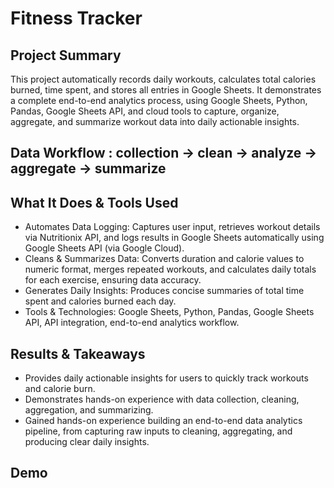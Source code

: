 # Fitness Tracker

## Project Summary
This project automatically records daily workouts, calculates total calories burned, time spent, and stores all entries in Google Sheets.
It demonstrates a complete end-to-end analytics process, using Google Sheets, Python, Pandas, Google Sheets API, and cloud tools to capture, organize, aggregate, and summarize workout data into daily actionable insights.

## Data Workflow : collection → clean → analyze → aggregate → summarize

## What It Does & Tools Used
- Automates Data Logging: Captures user input, retrieves workout details via Nutritionix API, and logs results in Google Sheets automatically using Google Sheets API (via Google Cloud).
- Cleans & Summarizes Data: Converts duration and calorie values to numeric format, merges repeated workouts, and calculates daily totals for each exercise, ensuring data accuracy. 
- Generates Daily Insights: Produces concise summaries of total time spent and calories burned each day. 
- Tools & Technologies: Google Sheets, Python, Pandas, Google Sheets API, API integration, end-to-end analytics workflow.

## Results & Takeaways
- Provides daily actionable insights for users to quickly track workouts and calorie burn.
- Demonstrates hands-on experience with data collection, cleaning, aggregation, and summarizing.
- Gained hands-on experience building an end-to-end data analytics pipeline, from capturing raw inputs to cleaning, aggregating, and producing clear daily insights.

## Demo
